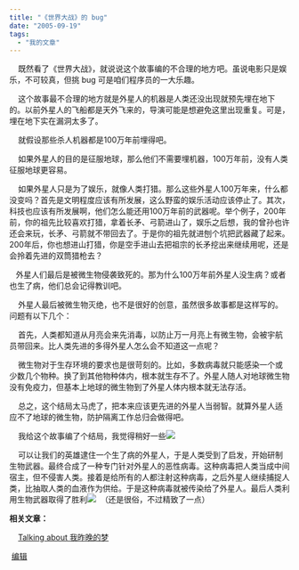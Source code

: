 ```yaml
---
title: "《世界大战》的 bug"
date: "2005-09-19"
tags: 
  - "我的文章"
---
```


    既然看了《世界大战》，就说说这个故事编的不合理的地方吧。虽说电影只是娱乐，不可较真，但挑 bug 可是咱们程序员的一大乐趣。

    这个故事最不合理的地方就是外星人的机器是人类还没出现就预先埋在地下的。以前外星人的飞船都是天外飞来的，导演可能是想避免这里出现重复。可是，埋在地下实在漏洞太多了。

    就假设那些杀人机器都是100万年前埋得吧。

    如果外星人的目的是征服地球，那么他们不需要埋机器，100万年前，没有人类征服地球更容易。

    如果外星人只是为了娱乐，就像人类打猎。那么这些外星人100万年来，什么都没变吗？首先是文明程度应该有所发展，这么野蛮的娱乐活动应该停止了。其次，科技也应该有所发展啊，他们怎么能还用100万年前的武器呢。举个例子，200年前，你的祖先比较喜欢打猎，拿着长矛、弓箭进山了，娱乐之后想，我的曾孙也许还会来玩，长矛、弓箭就不带回去了。于是你的祖先就进刨个坑把武器藏了起来。200年后，你也想进山打猎，你是空手进山去把祖宗的长矛挖出来继续用呢，还是会拎着先进的双筒猎枪去？

   外星人们最后是被微生物侵袭致死的。那为什么100万年前外星人没生病？或者也生了病，他们总会记得教训吧。

    外星人最后被微生物灭绝，也不是很好的创意，虽然很多故事都是这样写的。问题有以下几个：

    首先，人类都知道从月亮会来先消毒，以防止万一月亮上有微生物，会被宇航员带回来。比人类先进的多得外星人怎么会不知道这一点呢？

    微生物对于生存环境的要求也是很苛刻的。比如，多数病毒就只能感染一个或少数几个物种。换了到其他物种体内，根本就生存不了。外星人随人对地球微生物没有免疫力，但基本上地球的微生物到了外星人体内根本就无法存活。

    总之，这个结局太马虎了，把本来应该更先进的外星人当弱智。就算外星人适应不了地球的微生物，防护隔离工作总归会做得吧。

    我给这个故事编了个结局，我觉得稍好一些![](images/smile_embaressed.gif)

    可以让我们的英雄逮住一个生了病的外星人，于是人类受到了启发，开始研制生物武器。最终合成了一种专门针对外星人的恶性病毒。这种病毒把人类当成中间宿主，但不侵害人类。接着是给所有的人都注射这种病毒，之后外星人继续捕捉人类，比抽取人类的血液作为供给。于是这种病毒就被传染给了外星人。最后人类利用生物武器取得了胜利![](images/smile_teeth.gif)  （还是很俗，不过精致了一点）

**相关文章：**

    [Talking about 我昨晚的梦](http://spaces.msn.com/ruanqizhen/blog/cns!5852D4F797C53FB6!982.entry)

 [编辑](http://spaces.msn.com/ruanqizhen/PersonalSpace.aspx?_c11_BlogPart_handle=cns!5852D4F797C53FB6!984&_c11_BlogPart_blogpart=blogentry&_c=BlogPart&_c02_owner=1)
